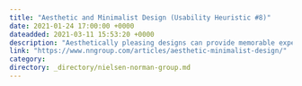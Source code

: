 ```yaml
---
title: "Aesthetic and Minimalist Design (Usability Heuristic #8)"
date: 2021-01-24 17:00:00 +0000
dateadded: 2021-03-11 15:53:20 +0000
description: "Aesthetically pleasing designs can provide memorable experiences that differentiate a brand. However, interfaces should only include necessary elements, with high informational value. Clarity will always win over visual flourish."
link: "https://www.nngroup.com/articles/aesthetic-minimalist-design/"
category:
directory: _directory/nielsen-norman-group.md
---
```

